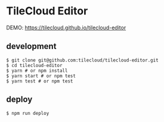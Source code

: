 # TileCloud Editor

DEMO: https://tilecloud.github.io/tilecloud-editor

## development

```shell
$ git clone git@github.com:tilecloud/tilecloud-editor.git
$ cd tilecloud-editor
$ yarn # or npm install
$ yarn start # or npm test
$ yarn test # or npm test
```

## deploy

```shell
$ npm run deploy
```
